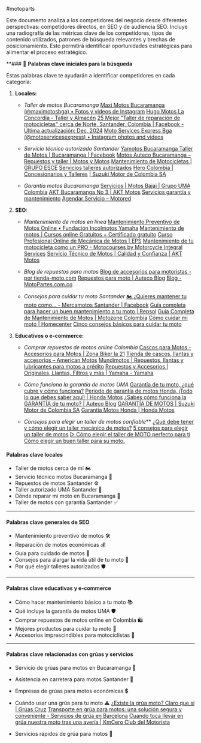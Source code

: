 #motoparts 

Este documento analiza a los competidores del negocio desde diferentes perspectivas: competidores directos, en SEO y de audiencia SEO. Incluye una radiografía de las métricas clave de los competidores, tipos de contenido utilizados, patrones de búsqueda relevantes y brechas de posicionamiento. Esto permitirá identificar oportunidades estratégicas para alimentar el proceso estratégico.

**### 🌟 **Palabras clave iniciales para la búsqueda**

Estas palabras clave te ayudarán a identificar competidores en cada categoría:

1. **Locales:**
    
    - _Taller de motos Bucaramanga_
[Maxi Motos Bucaramanga (@maximotosbga) • Fotos y videos de Instagram](https://www.instagram.com/maximotosbga/?hl=es)
[Hugo Motos La Concordia - Taller y Almacén](https://hugomotoslaconcordia.com/)
[25 Mejor "Taller de reparación de motocicletas" cerca de Norte, Santander, Colombia | Facebook - Última actualización: Dec, 2024](https://es-la.facebook.com/biz/motorcycle-repair/?place_id=109189545772775)
[Moto Services Express Bga (@motoservicesexpress) • Instagram photos and videos](https://www.instagram.com/motoservicesexpress/)


    - _Servicio técnico autorizado Santander_
[Yamotos Bucaramanga Taller de Motos | Bucaramanga | Facebook](https://www.facebook.com/yamotosbga/)
[Motos Auteco Bucaramanga – Repuestos y taller | Motos y Motos](https://motosymotos.co/)
[Mantenimiento de Motocicletas | GRUPO ESCE](https://grupoesce.com.co/mantenimiento-de-motocicletas/name/maxi-motos-bucaramanga/)
[Servicios talleres autorizados](https://www.auteco.com.co/servicios/talleres-autorizados?srsltid=AfmBOoqnjwGUgVDcUI6_GWmFqeW7U0qlC4e8Kpb-biLrRgHooVL4XWRr)
[Hero Colombia | Concesionarios y Talleres](https://heromotos.com.co/concesionarios-y-talleres/)
[| Suzuki Motor de Colombia SA](https://suzuki.com.co/red-suzuki/buscador/categoria/Taller%20motos)


    - _Garantía motos Bucaramanga_
[Servicios | Motos Bajaj | Grupo UMA Colombia](https://grupouma.com/colombia/servicios/)
[AKT Bucaramanga No 3 | AKT Motos](https://www.aktmotos.com/content/cst-akt-bucaramanga-la-21)
[Servicios garantía y mantenimiento](https://www.auteco.com.co/servicios/garantia-y-mantenimiento?srsltid=AfmBOoqqckN3pIIwkivDfSEBBxO8PpRR9t6QxYih78Xmf2eBLqgxNKuD)
[Agendar Servicio – Motored](https://heromotored.com/agendamiento-taller/)

1. **SEO:**
    
    - _Mantenimiento de motos en línea_
[Mantenimiento Preventivo de Motos Online • Fundación Incolmotos Yamaha](https://www.fundacionincolmotosyamaha.org/mantenimiento-preventivo-de-motos-online/)
[Mantenimiento de motos | Cursos online Gratuitos + Certificado gratuito](https://cursa.app/curso-mantenimiento-de-motos-online-gratis)
[Curso Profesional Online de Mecánica de Motos | EPS](https://epsformacion.com/curso-profesional-online-de-mecanica-de-motocicletas/)
[Mantenimiento de tu motocicleta como un PRO - Motocourses by Motorcycle Integral Services](https://motoiservices.com/cursos-on-line/mantenimiento/)
[Servicio Técnico de Motos | Calidad y Confianza | AKT Motos](https://www.aktmotos.com/servicio-tecnico-de-motos?language_content_entity=es)


    - _Blog de repuestos para motos_
[Blog de accesorios para motoristas - por tienda-moto.com](https://www.tienda-moto.com/blog/?srsltid=AfmBOoqs57goy83swDu_NOxb4bdVfIqXvvAiK80YvZsNh6-OdnUp6uN7)
[Repuestos para moto | Auteco Blog](https://www.auteco.com.co/blog/category/repuestos-para-moto?srsltid=AfmBOooOCN3Jh1g_g7pBAC8AQrNQ6Hlq_xfN5nB3xoxIhR5PQxlpaTHl)
[Blog - MotoPartes.com.co](https://www.motopartes.com.co/blog.html)

    - _Consejos para cuidar tu moto Santander_
[🏍️ ¿Quieres mantener tu moto como... - Mercamotos Santander | Facebook](https://www.facebook.com/story.php?story_fbid=616251293888419&id=100065106601508&_rdr)
[Guía completa para hacer un buen mantenimiento a tu moto | Repsol](https://www.repsol.es/particulares/asesoramiento-consumo/mantenimiento-moto-guia-completa/)
[Guía Completa de Mantenimiento de Motos | Motozone Colombia](https://motozonecolombia.com/guia-mantenimiento-motos-colombia/)
[Cómo cuidar mi moto | Homecenter](https://www.homecenter.com.co/homecenter-co/guias-de-compra/como-cuidar-mi-moto)
[Cinco consejos básicos para cuidar tu moto](https://www.carroya.com/noticias/guia-para-conductores/cinco-consejos-basicos-para-cuidar-tu-moto-4922)

1. **Educativos o e-commerce:**
    
    - _Comprar repuestos de motos online Colombia_
[Cascos para Motos - Accesorios para Motos | Zona Biker la 21](https://zonabiker.com.co/?srsltid=AfmBOooqxgHtLx2JHOCORK1C8ij7PXXa8r2ccu5J3-N6xOl-lNHwX6is)
[Tienda de cascos, llantas y accesorios – American Motos](https://www.americanmotos.com/?srsltid=AfmBOorF99FgxqNisjBzLtt-NkETbZe-uUVGG0q_KLCJrmgE5wD9iGCV)
[Mundimotos | Repuestos, llantas y lubricantes para motos a crédito](https://mundimotos.com/?srsltid=AfmBOooiRxBCZ5XPgv0kLyMr6BNj9MwwKa_pq78cjUSY_Qs5wa4dBcNx)
[Repuestos y Accesorios | Originales, Llantas, Filtros y más | Yamaha - Yamaha](https://tienda.incolmotos-yamaha.com.co/repuestos-y-accesorios)

    - _Cómo funciona la garantía de motos UMA_
[Garantía de tu moto, ¿qué cubre y cómo funciona?](https://www.motociclismo.es/noticias/garantia-tu-moto-que-cubre-como-funciona-ecn_279848_102.html)
[Periodo de garantía de motos Honda, ¡Todo lo que debes saber aquí! | Honda Motos](https://motos.honda.com.co/honda-te-cuenta/blog/periodo-de-garantia-de-motos-honda-todo-lo-que-debes-saber-aqui)
[¿Sabes cómo funciona la GARANTÍA de tu moto? | Auteco Blog](https://www.auteco.com.co/blog/post/sabes-como-funciona-la-garantia-de-tu-moto?srsltid=AfmBOooqa7QctaH8-QEjQn3f6RIwluD23pXx8LxTmOOB5gNLjAlmdOG3)
[GARANTÍA DE MOTOS | Suzuki Motor de Colombia SA](https://www.suzuki.com.co/posventa/garantia-de-motos)
[Garantia Motos Honda | Honda Motos](https://motos.honda.com.co/mi-moto-honda/garantia)

    - _Consejos para elegir un taller de motos confiable_**
[¿Qué debe tener y cómo elegir un taller mecánico de motos?](https://fasterbikeservices.com/como-encontrar-taller-mecanico-motos-perfecto/)
[5 consejos para elegir un taller de motos](https://www.fastbikesbcn.es/es/blog/taller-moto/)
[▷ Cómo elegir el taller de MOTO perfecto para ti](https://www.lineadirecta.com/blog/moto/consejos-elegir-taller-moto.html)
[Cómo elegir un buen taller para su moto.](https://publimotos.com/actualidad/mundo/alejese-de-esos-talleres-cementerio-que-se-encuentran-llenos-de-motos-a-medio-trabajar/)


#### **Palabras clave locales**

- Taller de motos cerca de mí 🏍️
- Servicio técnico motos Bucaramanga 📍
- Repuestos de motos Santander ⚙️
- Taller autorizado UMA Santander 🔧
- Dónde reparar mi moto en Bucaramanga 🔨
- Taller de motos con garantía Santander ✅

---

#### **Palabras clave generales de SEO**

- Mantenimiento preventivo de motos 🛠️
- Reparación de motos económicas 💰
- Guía para cuidado de motos 🚀
- Consejos para alargar la vida útil de tu moto 🌟
- Por qué elegir talleres autorizados 🛡️

---

#### **Palabras clave educativas y e-commerce**

- Cómo hacer mantenimiento básico a tu moto 📚
- Qué incluye la garantía de motos UMA 🛡️
- Comprar repuestos de motos online en Colombia 🛍️
- Mejores productos para cuidar tu moto 🧽
- Accesorios imprescindibles para motociclistas 🛒

---

#### **Palabras clave relacionadas con grúas y servicios**

- Servicio de grúas para motos en Bucaramanga 🚚
- Asistencia en carretera para motos Santander 🚦
- Empresas de grúas para motos económicas 💲
- Cuándo usar una grúa para tu moto ⚠️
[¿Existe la grúa moto? Claro que sí | Grúas Cruz](https://gruascruz.com.co/grua-moto/)
[Transporte en grúa para motos: una solución segura y conveniente - Servicios de grúa en Barcelona](https://gruas-asistencia.com/transporte-en-grua-para-motos-una-solucion-segura-y-conveniente/)
[Cuando toca llevar en grúa nuestra moto tras una avería | KmCero Club del Motorista](https://www.kmcero.es/cuando-toca-llevar-en-grua-nuestra-moto-tras-una-averia/)

- Servicios rápidos de grúa para motos 🏁